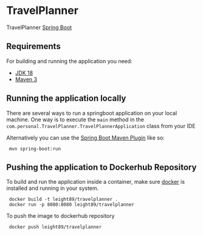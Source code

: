 # TravelPlanner
TravelPlanner [Spring Boot](https://spring.io/projects/spring-boot)

## Requirements

For building and running the application you need:

 - [JDK 18](https://www.oracle.com/java/technologies/javase/jdk18-archive-downloads.html)
 - [Maven 3](https://maven.apache.org)

## Running the application locally

There are several ways to run a springboot application on your local machine. One way is to execute the `main` method in the `com.personal.TravelPlanner.TravelPlannerApplication` class from your IDE

Alternatively you can use the [Spring Boot Maven Plugin](https://docs.spring.io/spring-boot/docs/current/reference/html/build-tool-plugins.html) like so:
```shell
 mvn spring-boot:run
```

## Pushing the application to Dockerhub Repository

To build and run the application inside a container, make sure [docker](https://www.docker.com/) is installed and running in your system.

```shell
 docker build -t leight89/travelplanner .
 docker run -p 8080:8080 leight89/travelplanner
```

To push the image to dockerhub repository

```shell
 docker push leight89/travelplanner
```
